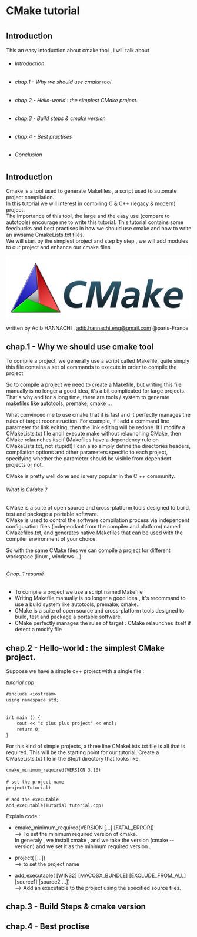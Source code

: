 # <h1> CMake tutorial
# <h2> Introduction

This an easy intoduction about cmake tool , i will talk about 
* <h6> Introduction
* <h6>chap.1 - Why we should use cmake tool 
* <h6>chap.2 - Hello-world : the simplest CMake project. 
* <h6>chap.3 - Build steps & cmake version   
* <h6>chap.4 - Best practises 
* <h6> Conclusion 

# <h2> Introduction
Cmake is a tool used to generate Makefiles , a script used to automate project compilation.  
In this tutorial we will interest in compiling C & C++ (legacy & modern) project.  
The importance of this tool, the large and the easy use (compare to autotools) encourage me to write this tutorial.
This tutorial contains some feedbucks and best practises in how we should use cmake and how to write an awsame CmakeLists.txt files.  
We will start by the simplest project and step by step , we will add modules to our project and enhance our cmake files

![GitHub Logo](/images/CMake-Logo-and-Text.png)

written by Adib HANNACHI , adib.hannachi.eng@gmail.com @paris-France

## <h2>chap.1 - Why we should use cmake tool 
   
 To compile a project, we generally use a script called Makefile, quite simply this file contains a set of commands to execute in order to compile the project 
 
  
So to compile a project we need to create a Makefile, but writing this file manually is no longer a good idea, it's a bit complicated for large projects. That's why and for a long time, there are tools / system to generate makefiles like autotools, premake, cmake ...


What convinced me to use cmake that it is fast and it perfectly manages the rules of target reconstruction. For example, if I add a command line parameter for link editing, then the link editing will be redone. If I modify a CMakeLists.txt file and I execute make without relaunching CMake, then CMake relaunches itself (Makefiles have a dependency rule on CMakeLists.txt, not stupid!) I can also simply define the directories headers, compilation options and other parameters specific to each project, specifying whether the parameter should be visible from dependent projects or not.

CMake is pretty well done and is very popular in the C ++ community.

<h6> What is CMake ? </h6>

CMake is a suite of open source and cross-platform tools designed to build, test and package a portable software.  
CMake is used to control the software compilation process via independent configuration files (independant from the compiler and platform) named CMakefiles.txt, and generates native Makefiles that can be used with the compiler environment of your choice.

So with the same CMake files we can compile a project for different workspace (linux , windows ...) 
 
## <h6> Chap. 1 resumé </h6>  
* To compile a project we use a script named Makefile
* Writing Makefile manually is no longer a good idea , it's recommand to use a build system like autotools, premake, cmake..
* CMake is a suite of open source and cross-platform tools designed to build, test and package a portable software.
* CMake perfectly manages the rules of target : CMake relaunches itself if detect a modify file  


## <h2>chap.2 - Hello-world : the simplest CMake project. 

Suppose we have a simple c++ project with a single file : 

*tutorial.cpp*
```
#include <iostream>
using namespace std;


int main () {
	cout << "c plus plus project" << endl;
	return 0;
}
```
For this kind of simple projects, a three line CMakeLists.txt file is all that is required. This will be the starting point for our tutorial. Create a CMakeLists.txt file in the Step1 directory that looks like:

```
cmake_minimum_required(VERSION 3.10)

# set the project name
project(Tutorial)

# add the executable
add_executable(Tutorial tutorial.cpp)
```

Explain code :   

- cmake_minimum_required(VERSION <min>[...<max>] [FATAL_ERROR])  
--> To set the minimum required version of cmake.  
In generaly , we install cmake , and we take the version (cmake --version) and we set it as the minimum required version .  

- project(<PROJECT-NAME> [<language-name>...])   
--> to set the project name

- add_executable(<name> [WIN32] [MACOSX_BUNDLE]
               [EXCLUDE_FROM_ALL]
               [source1] [source2 ...])  
--> Add an executable to the project using the specified source files.
	
	
	

## <h2>chap.3 - Build Steps & cmake version   

## <h2>chap.4 - Best proctise 
